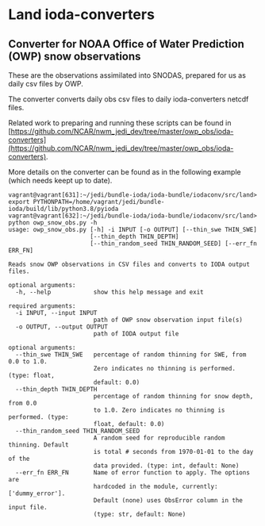 # Land ioda-converters


## Converter for NOAA Office of Water Prediction (OWP) snow observations
These are the observations assimilated into SNODAS, prepared for us as daily csv files by OWP.

The converter converts daily obs csv files to daily ioda-converters netcdf files.  

Related work to preparing and running these scripts can be found in  
[https://github.com/NCAR/nwm_jedi_dev/tree/master/owp_obs/ioda-converters](https://github.com/NCAR/nwm_jedi_dev/tree/master/owp_obs/ioda-converters).  

More details on the converter can be found as in the following example (which needs keept up to date).
```
vagrant@vagrant[631]:~/jedi/bundle-ioda/ioda-bundle/iodaconv/src/land> export PYTHONPATH=/home/vagrant/jedi/bundle-ioda/build/lib/python3.8/pyioda
vagrant@vagrant[632]:~/jedi/bundle-ioda/ioda-bundle/iodaconv/src/land> python owp_snow_obs.py -h
usage: owp_snow_obs.py [-h] -i INPUT [-o OUTPUT] [--thin_swe THIN_SWE]
                       [--thin_depth THIN_DEPTH]
                       [--thin_random_seed THIN_RANDOM_SEED] [--err_fn ERR_FN]

Reads snow OWP observations in CSV files and converts to IODA output files.

optional arguments:
  -h, --help            show this help message and exit

required arguments:
  -i INPUT, --input INPUT
                        path of OWP snow observation input file(s)
  -o OUTPUT, --output OUTPUT
                        path of IODA output file

optional arguments:
  --thin_swe THIN_SWE   percentage of random thinning for SWE, from 0.0 to 1.0.
                        Zero indicates no thinning is performed. (type: float,
                        default: 0.0)
  --thin_depth THIN_DEPTH
                        percentage of random thinning for snow depth, from 0.0
                        to 1.0. Zero indicates no thinning is performed. (type:
                        float, default: 0.0)
  --thin_random_seed THIN_RANDOM_SEED
                        A random seed for reproducible random thinning. Default
                        is total # seconds from 1970-01-01 to the day of the
                        data provided. (type: int, default: None)
  --err_fn ERR_FN       Name of error function to apply. The options are
                        hardcoded in the module, currently:['dummy_error'].
                        Default (none) uses ObsError column in the input file.
                        (type: str, default: None)

```